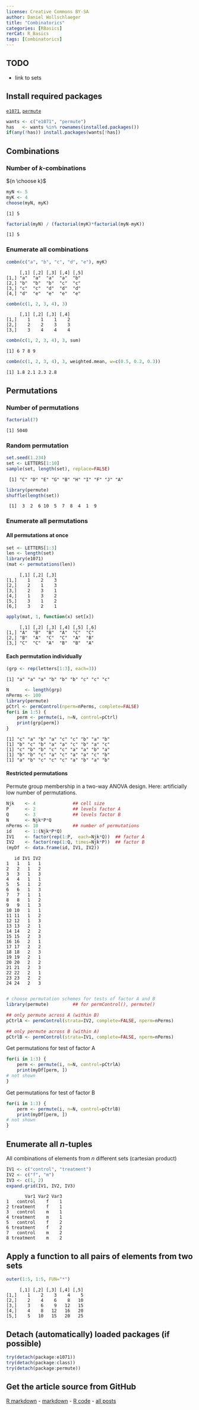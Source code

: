 ```yaml
---
license: Creative Commons BY-SA
author: Daniel Wollschlaeger
title: "Combinatorics"
categories: [RBasics]
rerCat: R_Basics
tags: [Combinatorics]
---
```





TODO
-------------------------

 - link to sets

Install required packages
-------------------------

[`e1071`](http://cran.r-project.org/package=e1071), [`permute`](http://cran.r-project.org/package=permute)


```r
wants <- c("e1071", "permute")
has   <- wants %in% rownames(installed.packages())
if(any(!has)) install.packages(wants[!has])
```


Combinations
-------------------------

### Number of $k$-combinations

${n \choose k}$


```r
myN <- 5
myK <- 4
choose(myN, myK)
```

```
[1] 5
```

```r
factorial(myN) / (factorial(myK)*factorial(myN-myK))
```

```
[1] 5
```


### Enumerate all combinations


```r
combn(c("a", "b", "c", "d", "e"), myK)
```

```
     [,1] [,2] [,3] [,4] [,5]
[1,] "a"  "a"  "a"  "a"  "b" 
[2,] "b"  "b"  "b"  "c"  "c" 
[3,] "c"  "c"  "d"  "d"  "d" 
[4,] "d"  "e"  "e"  "e"  "e" 
```

```r
combn(c(1, 2, 3, 4), 3)
```

```
     [,1] [,2] [,3] [,4]
[1,]    1    1    1    2
[2,]    2    2    3    3
[3,]    3    4    4    4
```



```r
combn(c(1, 2, 3, 4), 3, sum)
```

```
[1] 6 7 8 9
```

```r
combn(c(1, 2, 3, 4), 3, weighted.mean, w=c(0.5, 0.2, 0.3))
```

```
[1] 1.8 2.1 2.3 2.8
```


Permutations
-------------------------

### Number of permutations


```r
factorial(7)
```

```
[1] 5040
```


### Random permutation


```r
set.seed(1.234)
set <- LETTERS[1:10]
sample(set, length(set), replace=FALSE)
```

```
 [1] "C" "D" "E" "G" "B" "H" "I" "F" "J" "A"
```



```r
library(permute)
shuffle(length(set))
```

```
 [1]  3  2  6 10  5  7  8  4  1  9
```


### Enumerate all permutations

#### All permutations at once


```r
set <- LETTERS[1:3]
len <- length(set)
library(e1071)
(mat <- permutations(len))
```

```
     [,1] [,2] [,3]
[1,]    1    2    3
[2,]    2    1    3
[3,]    2    3    1
[4,]    1    3    2
[5,]    3    1    2
[6,]    3    2    1
```

```r
apply(mat, 1, function(x) set[x])
```

```
     [,1] [,2] [,3] [,4] [,5] [,6]
[1,] "A"  "B"  "B"  "A"  "C"  "C" 
[2,] "B"  "A"  "C"  "C"  "A"  "B" 
[3,] "C"  "C"  "A"  "B"  "B"  "A" 
```


#### Each permutation individually


```r
(grp <- rep(letters[1:3], each=3))
```

```
[1] "a" "a" "a" "b" "b" "b" "c" "c" "c"
```

```r
N      <- length(grp)
nPerms <- 100
library(permute)
pCtrl <- permControl(nperm=nPerms, complete=FALSE)
for(i in 1:5) {
    perm <- permute(i, n=N, control=pCtrl)
    print(grp[perm])
}
```

```
[1] "c" "a" "b" "a" "c" "c" "b" "a" "b"
[1] "b" "c" "b" "a" "a" "c" "b" "a" "c"
[1] "c" "b" "b" "c" "c" "a" "a" "b" "a"
[1] "b" "b" "c" "a" "c" "a" "a" "c" "b"
[1] "a" "b" "c" "c" "c" "a" "b" "a" "b"
```


#### Restricted permutations

Permute group membership in a two-way ANOVA design. Here: artificially low number of permutations.


```r
Njk    <- 4              ## cell size
P      <- 2              ## levels factor A
Q      <- 3              ## levels factor B
N      <- Njk*P*Q
nPerms <- 10             ## number of permutations
id     <- 1:(Njk*P*Q)
IV1    <- factor(rep(1:P,  each=Njk*Q))  ## factor A
IV2    <- factor(rep(1:Q, times=Njk*P))  ## factor B
(myDf  <- data.frame(id, IV1, IV2))
```

```
   id IV1 IV2
1   1   1   1
2   2   1   2
3   3   1   3
4   4   1   1
5   5   1   2
6   6   1   3
7   7   1   1
8   8   1   2
9   9   1   3
10 10   1   1
11 11   1   2
12 12   1   3
13 13   2   1
14 14   2   2
15 15   2   3
16 16   2   1
17 17   2   2
18 18   2   3
19 19   2   1
20 20   2   2
21 21   2   3
22 22   2   1
23 23   2   2
24 24   2   3
```

```r

# choose permutation schemes for tests of factor A and B
library(permute)         ## for permControl(), permute()

## only permute across A (within B)
pCtrlA <- permControl(strata=IV2, complete=FALSE, nperm=nPerms)

## only permute across B (within A)
pCtrlB <- permControl(strata=IV1, complete=FALSE, nperm=nPerms)
```


Get permutations for test of factor A


```r
for(i in 1:3) {
    perm <- permute(i, n=N, control=pCtrlA)
    print(myDf[perm, ])
# not shown
}
```


Get permutations for test of factor B


```r
for(i in 1:3) {
    perm <- permute(i, n=N, control=pCtrlB)
    print(myDf[perm, ])
# not shown
}
```


Enumerate all $n$-tuples
-------------------------

All combinations of elements from $n$ different sets (cartesian product)


```r
IV1 <- c("control", "treatment")
IV2 <- c("f", "m")
IV3 <- c(1, 2)
expand.grid(IV1, IV2, IV3)
```

```
       Var1 Var2 Var3
1   control    f    1
2 treatment    f    1
3   control    m    1
4 treatment    m    1
5   control    f    2
6 treatment    f    2
7   control    m    2
8 treatment    m    2
```


Apply a function to all pairs of elements from two sets
-------------------------


```r
outer(1:5, 1:5, FUN="*")
```

```
     [,1] [,2] [,3] [,4] [,5]
[1,]    1    2    3    4    5
[2,]    2    4    6    8   10
[3,]    3    6    9   12   15
[4,]    4    8   12   16   20
[5,]    5   10   15   20   25
```


Detach (automatically) loaded packages (if possible)
-------------------------


```r
try(detach(package:e1071))
try(detach(package:class))
try(detach(package:permute))
```


Get the article source from GitHub
----------------------------------------------

[R markdown](https://github.com/dwoll/RExRepos/raw/master/Rmd/combinatorics.Rmd) - [markdown](https://github.com/dwoll/RExRepos/raw/master/md/combinatorics.md) - [R code](https://github.com/dwoll/RExRepos/raw/master/R/combinatorics.R) - [all posts](https://github.com/dwoll/RExRepos/)
